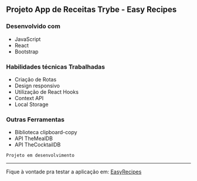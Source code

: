 ## Projeto App de Receitas Trybe - Easy Recipes
 ### Desenvolvido com
 - JavaScript
 - React
 - Bootstrap
 
 ### Habilidades técnicas Trabalhadas
 - Criação de Rotas
 - Design responsivo
 - Utilização de React Hooks
 - Context API
 - Local Storage
  
 ### Outras Ferramentas
 - Biblioteca clipboard-copy
 - API TheMealDB
 - API TheCocktailDB
 
`Projeto em desenvolvimento`

---
 Fique à vontade pra testar a aplicação em:
[EasyRecipes](https://easyrecipes-eight.vercel.app)
